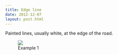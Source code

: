 ```yaml
---
title: Edge line
date: 2012-12-07
layout: post.html
---
```


Painted lines, usually white, at the edge of the road.
<div class="gallery">
    <figure >
        <a class="modal-btn"><img src="/ml-road-safety-labeling/assets/graphics/images/edge_1.jpg"></a>
        <figcaption> Example 1</figcaption>
    </figure> 
</div>